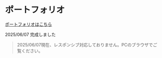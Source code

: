 # ポートフォリオ

[ポートフォリオはこちら](https://ktsn-ud.github.io/portfolio/)

2025/06/07 完成しました

> 2025/06/07現在、レスポンシブ対応しておりません。PCのブラウザでご覧ください。
